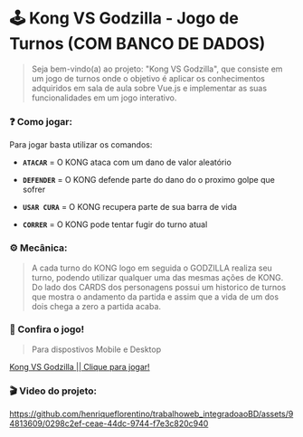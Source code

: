 # 🕹️ Kong VS Godzilla - Jogo de Turnos (COM BANCO DE DADOS)
>Seja bem-vindo(a) ao projeto: "Kong VS Godzilla", que consiste em um jogo de turnos onde o objetivo é aplicar os conhecimentos adquiridos em sala de aula sobre Vue.js e implementar as suas funcionalidades em um jogo interativo.

### ❓ Como jogar:

Para jogar basta utilizar os comandos:

* **` ATACAR `** = O KONG ataca com um dano de valor aleatório

* **` DEFENDER `** = O KONG defende parte do dano do o proximo golpe que sofrer

* **` USAR CURA `** = O KONG recupera parte de sua barra de vida

* **` CORRER `** = O KONG pode tentar fugir do turno atual

### ⚙️ Mecânica:

>A cada turno do KONG logo em seguida o GODZILLA realiza seu turno, podendo utilizar qualquer uma das mesmas ações de KONG. Do lado dos CARDS dos personagens possui um historico de turnos que mostra o andamento da partida e assim que a vida de um dos dois chega a zero a partida acaba.

### 👾 Confira o jogo!
> Para dispostivos Mobile e Desktop

[Kong VS Godzilla || Clique para jogar!](https://trabalhoweb-integradoao-bd.vercel.app/)


### 🎬 Video do projeto:


https://github.com/henriqueflorentino/trabalhoweb_integradoaoBD/assets/94813609/0298c2ef-ceae-44dc-9744-f7e3c820c940



